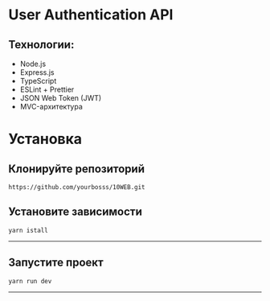 #  User Authentication API

## Технологии:
- Node.js
- Express.js
- TypeScript
- ESLint + Prettier
- JSON Web Token (JWT)
- MVC-архитектура

# Установка
## Клонируйте репозиторий
 ```
https://github.com/yourbosss/10WEB.git
 ```
## Установите зависимости
 ```
yarn istall
 ```
---

## Запустите проект
 ```
yarn run dev
 ```
---


